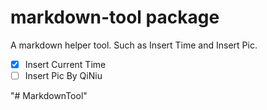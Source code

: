 # markdown-tool package

A markdown helper tool. Such as Insert Time and Insert Pic.

- [x]  Insert Current Time
- [ ]  Insert Pic By QiNiu

"# MarkdownTool"
